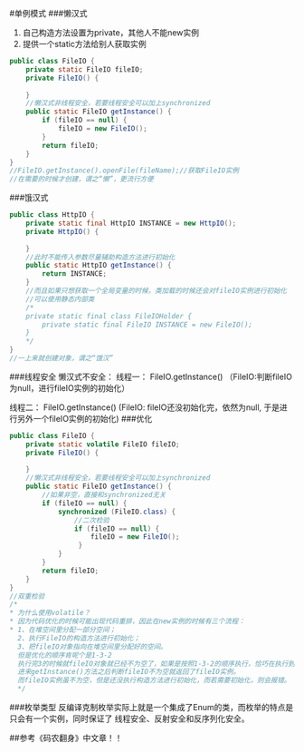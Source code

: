 #单例模式
###懒汉式
1. 自己构造方法设置为private，其他人不能new实例
2. 提供一个static方法给别人获取实例
```java
public class FileIO {
    private static FileIO fileIO;
    private FileIO() {
        
    }
    //懒汉式非线程安全，若要线程安全可以加上synchronized
    public static FileIO getInstance() {
        if (fileIO == null) {
            fileIO = new FileIO();
        }
        return fileIO;
    }
}
//FileIO.getInstance().openFile(fileName);//获取FileIO实例
//在需要的时候才创建，谓之“懒”，更流行方便
```
###饿汉式
```java
public class HttpIO {
    private static final HttpIO INSTANCE = new HttpIO();
    private HttpIO() {
        
    }
    //此时不能传入参数尽量辅助构造方法进行初始化
    public static HttpIO getInstance() {
        return INSTANCE;
    }
    //而且如果只想获取一个全局变量的时候，类加载的时候还会对fileIO实例进行初始化
    //可以使用静态内部类
    /*
    private static final class FileIOHolder {
        private static final FileIO INSTANCE = new FileIO();
    }
    */
}
//一上来就创建对象，谓之“饿汉”
```
###线程安全
懒汉式不安全：
线程一： FileIO.getInstance()
（FileIO:判断fileIO为null，进行fileIO实例的初始化）

线程二： FileIO.getInstance()
(FileIO:  fileIO还没初始化完，依然为null, 于是进行另外一个fileIO实例的初始化)
###优化
```java
public class FileIO {
    private static volatile FileIO fileIO;
    private FileIO() {
        
    }
    //懒汉式非线程安全，若要线程安全可以加上synchronized
    public static FileIO getInstance() {
        //如果非空，直接和synchronized无关
        if (fileIO == null) {
            synchronized (FileIO.class) {
                //二次检验
                if (fileIO == null) {
                    fileIO = new FileIO();
                 }
            }
        }
        return fileIO;
    }
}
//双重检验
/*
* 为什么使用volatile？
* 因为代码优化的时候可能出现代码重排，因此在new实例的时候有三个流程：
* 1、在堆空间里分配一部分空间；
  2、执行FileIO的构造方法进行初始化；
  3、把fileIO对象指向在堆空间里分配好的空间。
  但是优化的顺序肯呢个是1-3-2
  执行完3的时候就fileIO对象就已经不为空了，如果是按照1-3-2的顺序执行，恰巧在执行到3的时候（还没执行2），突然跑来了一个线程，
  进来getInstance()方法之后判断fileIO不为空就返回了fileIO实例。
  而fileIO实例虽不为空，但是还没执行构造方法进行初始化，而若需要初始化，则会报错。
  */
```
###枚举类型
反编译克制枚举实际上就是一个集成了Enum的类，而枚举的特点是只会有一个实例，同时保证了
线程安全、反射安全和反序列化安全。

##参考《码农翻身》中文章！！

